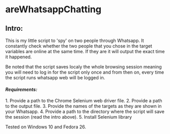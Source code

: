 # areWhatsappChatting
<h2>Intro:</h2>
This is my little script to 'spy' on two people through Whatsapp.
It constantly check whether the two people that you chose in the target variables
are online at the same time.
If they are it will output the exact time it happened.

Be noted that the script saves localy the whole browsing session meaning you will need to log in for the script
only once and from then on, every time the script runs whatsapp web will be logged in.

<h4><i>Requirements:</i></h4>
1. Provide a path to the Chrome Selenium web driver file.
2. Provide a path to the output file.
3. Provide the names of the targets as they are shown in your Whatsapp.
4. Provide a path to the directory where the script will save the session (read the intro above).
5. Install Selenium library

Tested on Windows 10 and Fedora 26.

